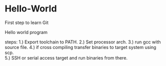 # Hello-World
First step to learn Git

Hello world program 

steps:
1.) Export toolchain to PATH. 
2.) Set processor arch. 
3.) run gcc with source file. 
4.) if cross compiling transfer binaries to target system using scp.  
5.) SSH or serial access target and run binaries from there.  
